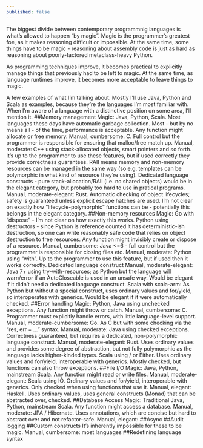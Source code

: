 ```yaml
---
published: false
---
```


The biggest divide between contemporary programmnig languages is what’s allowed to happen “by magic”. Magic is the programmer’s greatest foe, as it makes reasoning difficult or impossible. At the same time, some things have to be magic - reasoning about assembly code is just as hard as reasoning about poorly-factored metaclass-heavy Python.

As programming techniques improve, it becomes practical to explicitly manage things that previously had to be left to magic. At the same time, as language runtimes improve, it becomes more acceptable to leave things to magic.

A few examples of what I’m talking about. Mostly I’ll use Java, Python and Scala as examples, because they’re the languages I’m most familiar with. When I’m aware of a language with a distinctive position on some area, I’ll mention it.
##Memory management
Magic: Java, Python, Scala. Most languages these days have automatic garbage collection. Most - but by no means all - of the time, performance is acceptable. Any function might allocate or free memory.
Manual, cumbersome: C. Full control but the programmer is responsible for ensuring that malloc/free match up.
Manual, moderate: C++ using stack-allocated objects, smart pointers and so forth. It’s up to the programmer to use these features, but if used correctly they provide correctness guarantees. RAII means memory and non-memory resources can be managed in the same way (so e.g. templates can be polymorphic in what kind of resource they’re using). Dedicated language constructs - pure stack-allocation/RAII (i.e. no shared objects) would be in the elegant category, but probably too hard to use in pratical programs.
Manual, moderate-elegant: Rust. Automatic checking of object lifecycles; safety is guaranteed unless explicit escape hatches are used. I’m not clear on exactly how “lifecycle-polymorphic” functions can be - potentially this belongs in the elegant category.
##Non-memory resources
Magic: Go with “dispose” - I’m not clear on how exactly this works. Python using destructors - since Python is reference counted it has deterministic-ish destruction, so one can write reasonably safe code that relies on object destruction to free resources. Any function might invisibly create or dispose of a resource.
Manual, cumbersome: Java <=6 - full control but the programmer is responsible for closing files etc. 
Manual, moderate: Python using “with”. Up to the programmer to use this feature, but if used then it works correctly. Dedicated language construct
Manual, moderate-elegant: Java 7+ using try-with-resources; as Python but the language will warn/error if an AutoCloseable is used in an unsafe way. Would be elegant if it didn’t need a dedicated language construct.
Scala with scala-arm: As Python but without a special construct, uses ordinary values and for/yield, so interoperates with generics. Would be elegant if it were automatically checked.
##Error handling
Magic: Python, Java using unchecked exceptions. Any function might throw or catch.
Manual, cumbersome: C. Programmer must explicitly handle errors, with little language-level support.
Manual, moderate-cumbersome: Go. As C but with some checking via the “res, err = …” syntax.
Manual, moderate: Java using checked exceptions. Correctness guaranteed, but requires a dedicated, non-polymorphic language construct.
Manual, moderate-elegant: Rust. Uses ordinary values and provides some degree of abstraction, but not fully polymorphic as the language lacks higher-kinded types.
Scala using \/ or Either. Uses ordinary values and for/yield, interoperable with generics. Mostly checked, but functions can also throw exceptions.
##File I/O
Magic: Java, Python, mainstream Scala. Any function might read or write files.
Manual, moderate-elegant: Scala using IO. Ordinary values and for/yield, interoperable with generics. Only checked when using functions that use it.
Manual, elegant: Haskell. Uses ordinary values, uses general constructs (Monad) that can be abstracted over, checked.
##Database Access
Magic: Traditional Java, Python, mainstream Scala. Any function might access a database.
Manual, moderate: JPA / Hibernate. Uses annotations, which are concise but hard to abstract over and not refactor-safe. 
Manual, elegant: 
##Async
##Audit logging
##Custom constructs
It’s inherently impossible for these to be magic.
Manual, cumbersome: most languages
##Redefining language syntax